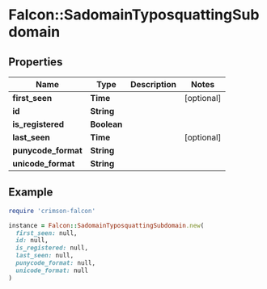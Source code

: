 # Falcon::SadomainTyposquattingSubdomain

## Properties

| Name | Type | Description | Notes |
| ---- | ---- | ----------- | ----- |
| **first_seen** | **Time** |  | [optional] |
| **id** | **String** |  |  |
| **is_registered** | **Boolean** |  |  |
| **last_seen** | **Time** |  | [optional] |
| **punycode_format** | **String** |  |  |
| **unicode_format** | **String** |  |  |

## Example

```ruby
require 'crimson-falcon'

instance = Falcon::SadomainTyposquattingSubdomain.new(
  first_seen: null,
  id: null,
  is_registered: null,
  last_seen: null,
  punycode_format: null,
  unicode_format: null
)
```

